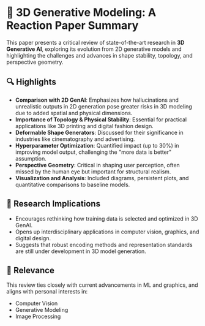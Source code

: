 # 📄 3D Generative Modeling: A Reaction Paper Summary

This paper presents a critical review of state-of-the-art research in **3D Generative AI**, exploring its evolution from 2D generative models and highlighting the challenges and advances in shape stability, topology, and perspective geometry.

## 🔍 Highlights

- **Comparison with 2D GenAI**: Emphasizes how hallucinations and unrealistic outputs in 2D generation pose greater risks in 3D modeling due to added spatial and physical dimensions.
- **Importance of Topology & Physical Stability**: Essential for practical applications like 3D printing and digital fashion design.
- **Deformable Shape Generators**: Discussed for their significance in industries like cinematography and advertising.
- **Hyperparameter Optimization**: Quantified impact (up to 30%) in improving model output, challenging the "more data is better" assumption.
- **Perspective Geometry**: Critical in shaping user perception, often missed by the human eye but important for structural realism.
- **Visualization and Analysis**: Included diagrams, persistent plots, and quantitative comparisons to baseline models.

## 🧠 Research Implications

- Encourages rethinking how training data is selected and optimized in 3D GenAI.
- Opens up interdisciplinary applications in computer vision, graphics, and digital design.
- Suggests that robust encoding methods and representation standards are still under development in 3D model generation.

## 🔗 Relevance

This review ties closely with current advancements in ML and graphics, and aligns with personal interests in:
- Computer Vision
- Generative Modeling
- Image Processing

